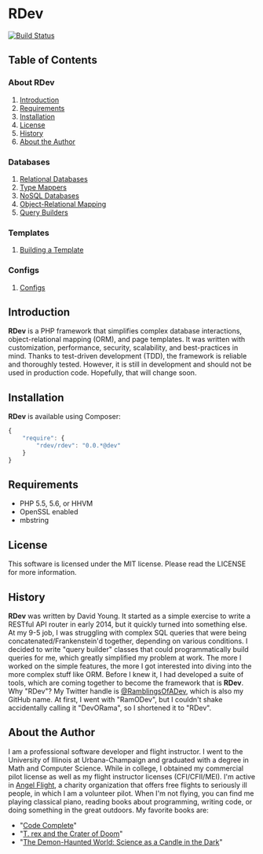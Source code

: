 # RDev
[![Build Status](https://travis-ci.org/ramblingsofadev/RDev.svg?branch=master)](https://travis-ci.org/ramblingsofadev/RDev)
## Table of Contents
### About RDev
1. [Introduction](#introduction)
2. [Requirements](#requirements)
3. [Installation](#installation)
4. [License](#license)
5. [History](#history)
6. [About the Author](#about-the-author)

### Databases
1. [Relational Databases](https://github.com/ramblingsofadev/RDev/tree/master/application/rdev/models/databases/sql)
  1. [Type Mappers](https://github.com/ramblingsofadev/RDev/tree/master/application/rdev/models/databases/sql/providers)
2. [NoSQL Databases](https://github.com/ramblingsofadev/RDev/tree/master/application/rdev/models/databases/nosql)
3. [Object-Relational Mapping](https://github.com/ramblingsofadev/RDev/tree/master/application/rdev/models/orm)
4. [Query Builders](https://github.com/ramblingsofadev/RDev/tree/master/application/rdev/models/databases/sql/querybuilders)

### Templates
1. [Building a Template](https://github.com/ramblingsofadev/RDev/tree/master/application/rdev/views)

### Configs
1. [Configs](https://github.com/ramblingsofadev/RDev/tree/master/application/rdev/models/configs)

## Introduction
**RDev** is a PHP framework that simplifies complex database interactions, object-relational mapping (ORM), and page templates.  It was written with customization, performance, security, scalability, and best-practices in mind.  Thanks to test-driven development (TDD), the framework is reliable and thoroughly tested.  However, it is still in development and should not be used in production code.  Hopefully, that will change soon.

## Installation
**RDev** is available using Composer:
```javascript
{
    "require": {
        "rdev/rdev": "0.0.*@dev"
    }
}
```

## Requirements
* PHP 5.5, 5.6, or HHVM
* OpenSSL enabled
* mbstring

## License
This software is licensed under the MIT license.  Please read the LICENSE for more information.

## History
**RDev** was written by David Young.  It started as a simple exercise to write a RESTful API router in early 2014, but it quickly turned into something else.  At my 9-5 job, I was struggling with complex SQL queries that were being concatenated/Frankenstein'd together, depending on various conditions.  I decided to write "query builder" classes that could programmatically build queries for me, which greatly simplified my problem at work.  The more I worked on the simple features, the more I got interested into diving into the more complex stuff like ORM.  Before I knew it, I had developed a suite of tools, which are coming together to become the framework that is **RDev**.  Why "RDev"?  My Twitter handle is [@RamblingsOfADev](https://www.twitter.com/ramblingsofadev), which is also my GitHub name.  At first, I went with "RamODev", but I couldn't shake accidentally calling it "DevORama", so I shortened it to "RDev".

## About the Author
I am a professional software developer and flight instructor.  I went to the University of Illinois at Urbana-Champaign and graduated with a degree in Math and Computer Science.  While in college, I obtained my commercial pilot license as well as my flight instructor licenses (CFI/CFII/MEI).  I'm active in [Angel Flight](http://angelflightcentral.org/), a charity organization that offers free flights to seriously ill people, in which I am a volunteer pilot.  When I'm not flying, you can find me playing classical piano, reading books about programming, writing code, or doing something in the great outdoors. My favorite books are:
* "[Code Complete](http://www.amazon.com/Code-Complete-Practical-Handbook-Construction/dp/0735619670)"
* "[T. rex and the Crater of Doom](http://www.amazon.com/Crater-Doom-Princeton-Science-Library/dp/0691131031)"
* "[The Demon-Haunted World: Science as a Candle in the Dark](http://www.amazon.com/The-Demon-Haunted-World-Science-Candle/dp/0345409469)"